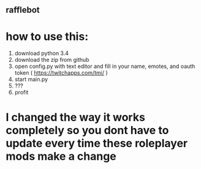 ## rafflebot
# how to use this:
1. download python 3.4
2. download the zip from github
3. open config.py with text editor and fill in your name, emotes, and oauth token ( https://twitchapps.com/tmi/ )
4. start main.py
5. ???
6. profit 

# I changed the way it works completely so you dont have to update every time these roleplayer mods make a change 

